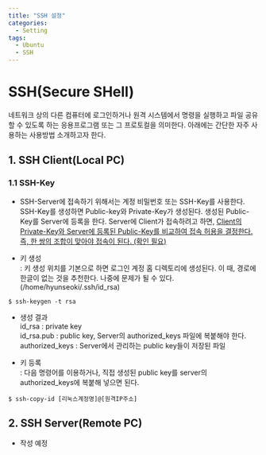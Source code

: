 ```yaml
---
title: "SSH 설정"
categories:
  - Setting
tags:
  - Ubuntu
  - SSH
---
```


# SSH(Secure SHell)

네트워크 상의 다른 컴퓨터에 로그인하거나 원격 시스템에서 명령을 실행하고 파일 공유할 수 있도록 하는 응용프로그램 또는 그 프로토컬을 의미한다. 아래에는 간단한 자주 사용하는 사용방법 소개하고자 한다. 

## 1. SSH Client(Local PC)

### 1.1 SSH-Key

- SSH-Server에 접속하기 위해서는 계정 비밀번호 또는 SSH-Key를 사용한다. SSH-Key를 생성하면 Public-key와 Private-Key가 생성된다. 생성된 Public-Key를 Server에 등록을 한다. Server에 Client가 접속하려고 하면, <u>Client의 Private-Key와 Server에 등록된 Public-Key를 비교하여 접속 허용을 결정한다. 즉, 한 쌍의 조합이 맞아야 접속이 된다. (확인 필요) </u>


- 키 생성  
: 키 생성 위치를 기본으로 하면 로그인 계정 홈 디렉토리에 생성된다. 이 때, 경로에 한글이 없는 것을 추천한다. 나중에 문제가 될 수 있다. (/home/hyunseoki/.ssh/id_rsa)

```
$ ssh-keygen -t rsa
```

- 생성 결과  
id_rsa : private key  
id_rsa.pub : public key, Server의 authorized_keys 파일에 복붙해야 한다.  
authorized_keys : Server에서 관리하는 public key들이 저장된 파일

- 키 등록  
: 다음 명령어를 이용하거나, 직접 생성된 public key를 server의 authorized_keys에 복붙해 넣으면 된다.
```
$ ssh-copy-id [리눅스계정명]@[원격IP주소]
```

## 2. SSH Server(Remote PC)
- 작성 예정
